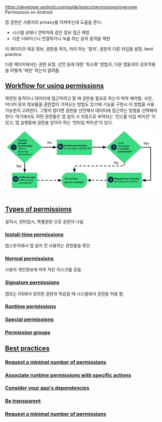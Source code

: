 https://developer.android.com/guide/topics/permissions/overview
Permissions on Android

앱 권한은 사용자의 privacy를 지켜주는데 도움을 준다.
- 시스템 상태나 연락처와 같은 정보 접근 제한
- 다른 디바이스나 연결하거나 녹음 하는 등의 동작을 제한

이 페이지의 제공 정보, 권한을 획득, 처리 하는 '절차', 권한의 다른 타입들 설명, best practice.

다른 페이지에서는 권한 요청, 선언 등에 대한 '최소화' 방법과, 다른 앱들과의 상호작용을 어떻게 '제한' 하는지 알려줌.

## [Workflow for using permissions](https://developer.android.com/guide/topics/permissions/overview#workflow)
제한된 동작이나 데이터에 접근하려고 할 때 권한을 필요로 하는지 파악 해야함. 사진, 미디어 등의 정보들을 권한없이 가져오는 방법도 있기에 
기능을 구현시 이 방법을 사용 가능한지 고려한다.
그렇지 않다면 권한을 선언해서 데이터에 접근하는 방법을 선택해야 한다. 여기에서도 어떤 권한들은 앱 설치 시 자동으로 부여되는 '인스톨 타임 퍼미션' 이 있고,
앱 실행중에 권한을 얻어야 하는 '런타임 퍼미션'이 있다.

<img src="workflow-overview.svg" >


## [Types of permissions](https://developer.android.com/guide/topics/permissions/overview#types)
설치시, 런타임시, 특별권한 으로 권한이 나뉨

### [Install-time permissions](https://developer.android.com/guide/topics/permissions/overview#install-time)
앱스토어에서 앱 설치 전 사용하는 권한들을 확인

### [Normal permissions](https://developer.android.com/guide/topics/permissions/overview#normal)
사용자 개인정보에 아주 적은 리스크를 갖음
### [Signature permissions](https://developer.android.com/guide/topics/permissions/overview#signature)
앱또는 OS에서 정의한 권한과 똑같을 때 시스템에서 권한을 허용 함.
### [Runtime permissions](https://developer.android.com/guide/topics/permissions/overview#runtime)

### [Special permissions](https://developer.android.com/guide/topics/permissions/overview#special)
### [Permission groups](https://developer.android.com/guide/topics/permissions/overview#groups)

## [Best practices](https://developer.android.com/guide/topics/permissions/overview#best-practices)

### [Request a minimal number of permissions](https://developer.android.com/guide/topics/permissions/overview#minimal-number)
### [Associate runtime permissions with specific actions](https://developer.android.com/guide/topics/permissions/overview#associate-with-actions)
### [Consider your app's dependencies](https://developer.android.com/guide/topics/permissions/overview#minimal-number)
### [Be transparent](https://developer.android.com/guide/topics/permissions/overview#minimal-number)
### [Request a minimal number of permissions](https://developer.android.com/guide/topics/permissions/overview#minimal-number)
